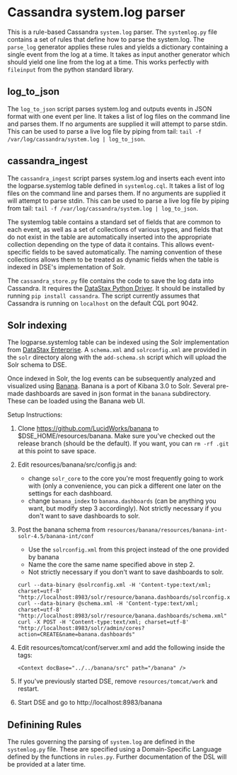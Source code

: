 # Cassandra system.log parser

This is a rule-based Cassandra `system.log` parser.  The `systemlog.py` file contains
a set of rules that define how to parse the system.log. The `parse_log` generator applies
these rules and yields a dictionary containing a single event from the log at a time.
It takes as input another generator which should yield one line from the log at a time.
This works perfectly with `fileinput` from the python standard library.

## log_to_json

The `log_to_json` script parses system.log and outputs events in JSON format with one
event per line.  It takes a list of log files on the command line and parses them.
If no arguments are supplied it will attempt to parse stdin. This can be used to parse
a live log file by piping from tail: `tail -f /var/log/cassandra/system.log | log_to_json`.

## cassandra_ingest

The `cassandra_ingest` script parses system.log and inserts each event into the
logparse.systemlog table defined in `systemlog.cql`. It takes a list of log files
on the command line and parses them.  If no arguments are supplied it will attempt 
to parse stdin. This can be used to parse a live log file by piping from tail: 
`tail -f /var/log/cassandra/system.log | log_to_json`.

The systemlog table contains a standard set of fields that are common to each event,
as well as a set of collections of various types, and fields that do not exist in 
the table are automatically inserted into the appropriate collection depending on
the type of data it contains. This allows event-specific fields to be saved 
automatically.  The naming convention of these collections allows them to be treated 
as dynamic fields when the table is indexed in DSE's implementation of Solr.

The `cassandra_store.py` file contains the code to save the log data into Cassandra.
It requires the [DataStax Python Driver](https://github.com/datastax/python-driver).
It should be installed by running `pip install cassandra`. The script currently assumes
that Cassandra is running on `localhost` on the default CQL port 9042.

## Solr indexing

The logparse.systemlog table can be indexed using the Solr implementation from 
[DataStax Enterprise](http://docs.datastax.com/en/datastax_enterprise/4.7//datastax_enterprise/newFeatures.html).
A `schema.xml` and `solrconfig.xml` are provided in the `solr` directory along with
the `add-schema.sh` script which will upload the Solr schema to DSE.  

Once indexed in Solr, the log events can be subsequently analyzed and visualized using 
[Banana](https://github.com/LucidWorks/banana).  Banana is a port of Kibana 3.0 to Solr.
Several pre-made dashboards are saved in json format in the `banana` subdirectory. 
These can be loaded using the Banana web UI.

Setup Instructions:

1. Clone https://github.com/LucidWorks/banana to $DSE_HOME/resources/banana.
   Make sure you've checked out the release branch (should be the default).
   If you want, you can `rm -rf .git` at this point to save space.
   
2. Edit resources/banana/src/config.js and:
   - change `solr_core` to the core you're most frequently going to work with (only a 
     convenience, you can pick a different one later on the settings for each dashboard.
   - change `banana_index` to `banana.dashboards` (can be anything you want, but modify step 
     3 accordingly). Not strictly necessary if you don't want to save dashboards to solr.

3. Post the banana schema from `resources/banana/resources/banana-int-solr-4.5/banana-int/conf`
   - Use the `solrconfig.xml` from this project instead of the one provided by banana
   - Name the core the same name specified above in step 2.
   - Not strictly necessary if you don't want to save dashboards to solr.

   ```
   curl --data-binary @solrconfig.xml -H 'Content-type:text/xml; charset=utf-8' "http://localhost:8983/solr/resource/banana.dashboards/solrconfig.xml"
   curl --data-binary @schema.xml -H 'Content-type:text/xml; charset=utf-8' "http://localhost:8983/solr/resource/banana.dashboards/schema.xml"
   curl -X POST -H 'Content-type:text/xml; charset=utf-8' "http://localhost:8983/solr/admin/cores?action=CREATE&name=banana.dashboards"
   ```

4. Edit resources/tomcat/conf/server.xml and add the following inside the <Host> tags:

   ```
   <Context docBase="../../banana/src" path="/banana" />
   ```
   
5. If you've previously started DSE, remove `resources/tomcat/work` and restart.

6. Start DSE and go to http://localhost:8983/banana


## Definining Rules

The rules governing the parsing of `system.log` are defined in the `systemlog.py` file.
These are specified using a Domain-Specific Language defined by the functions in `rules.py`.
Further documentation of the DSL will be provided at a later time.
